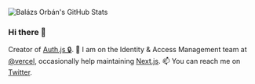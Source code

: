 ![Balázs Orbán's GitHub Stats](https://github-readme-stats.vercel.app/api?username=balazsorban44&title_color=fff&icon_color=8B959E&text_color=9f9f9f&bg_color=0E1217)

### Hi there 👋

Creator of [Auth.js 🔒](https://github.com/nextauthjs/next-auth). 🔭 I am on the Identity & Access Management team at [@vercel](https://vercel.com), occasionally help maintaining [Next.js](https://github.com/vercel/next.js). 📫 You can reach me on [Twitter](https://twitter.com/balazsorban44).
